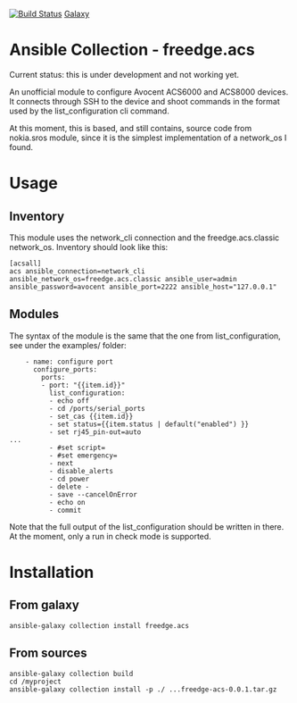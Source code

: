 [![Build Status](https://dev.azure.com/freedge/freedge/_apis/build/status/freedge.acs?branchName=master)](https://dev.azure.com/freedge/freedge/_build/latest?definitionId=5&branchName=master)
[Galaxy](https://galaxy.ansible.com/freedge/acs)

# Ansible Collection - freedge.acs

Current status: this is under development and not working yet.

An unofficial module to configure Avocent ACS6000 and ACS8000 devices. It connects through SSH to the device and shoot commands in the format used by the list_configuration cli command.

At this moment, this is based, and still contains, source code from nokia.sros module, since it is the simplest implementation of a network_os I found.


# Usage

## Inventory

This module uses the network_cli connection and the freedge.acs.classic network_os. Inventory should look like this:

```
[acsall]
acs ansible_connection=network_cli ansible_network_os=freedge.acs.classic ansible_user=admin ansible_password=avocent ansible_port=2222 ansible_host="127.0.0.1"
```

## Modules

The syntax of the module is the same that the one from list_configuration, see under the examples/ folder:

```
    - name: configure port
      configure_ports:
        ports:
        - port: "{{item.id}}"
          list_configuration:
          - echo off
          - cd /ports/serial_ports
          - set_cas {{item.id}}
          - set status={{item.status | default("enabled") }}
          - set rj45_pin-out=auto
...
          - #set script=
          - #set emergency=
          - next
          - disable_alerts
          - cd power
          - delete -
          - save --cancelOnError
          - echo on
          - commit
```

Note that the full output of the list_configuration should be written in there. At the moment, only a run in check mode is supported.

# Installation

## From galaxy 

```
ansible-galaxy collection install freedge.acs
```

## From sources
```
ansible-galaxy collection build
cd /myproject
ansible-galaxy collection install -p ./ ...freedge-acs-0.0.1.tar.gz
```

